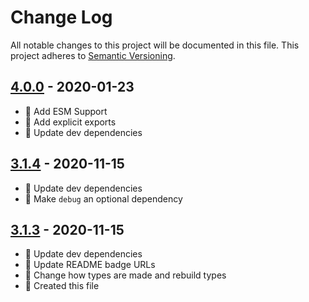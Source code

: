 # Change Log

All notable changes to this project will be documented in this file. This project adheres to [Semantic Versioning](http://semver.org/).

## [4.0.0](https://github.com/uttori/uttori-plugin-generator-sitemap/compare/v3.1.4...v4.0.0) - 2020-01-23

- 🧰 Add ESM Support
- 🧰 Add explicit exports
- 🎁 Update dev dependencies

## [3.1.4](https://github.com/uttori/uttori-plugin-generator-sitemap/compare/v3.1.3...v3.1.4) - 2020-11-15

- 🎁 Update dev dependencies
- 🧰 Make `debug` an optional dependency

## [3.1.3](https://github.com/uttori/uttori-plugin-generator-sitemap/compare/v3.1.2...v3.1.3) - 2020-11-15

- 🎁 Update dev dependencies
- 🎁 Update README badge URLs
- 🧰 Change how types are made and rebuild types
- 🧰 Created this file
